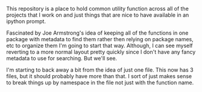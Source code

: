 This repository is a place to hold common utility function across
all of the projects that I work on and just things that are nice to
have available in an ipython prompt.

Fascinated by Joe Armstrong's idea of keeping all of the functions in one
package with metadata to find them rather then relying on package names, etc
to organize them I'm going to start that way. Although, I can see myself
reverting to a more normal layout pretty quickly since I don't have any
fancy metadata to use for searching. But we'll see.

I'm starting to back away a bit from the idea of just one file. This now has 3 files, but it should probably have more than that. I sort of just makes sense to break things up by namespace in the file not just with the function name. 
